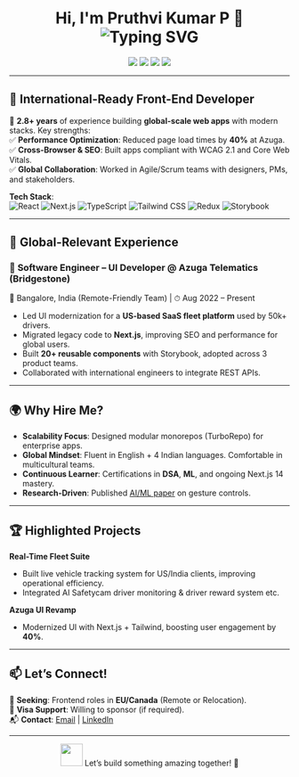 <h1 align="center">
  Hi, I'm Pruthvi Kumar P 👋
  <br>
  <img src="https://readme-typing-svg.demolab.com?font=Fira+Code&pause=1000&center=true&vCenter=true&width=435&lines=Front-End+Developer+%7C+React+%7C+Next.js;2.8%2B+Years+Building+Global+Web+Apps;Open+to+Relocate+%F0%9F%8C%8E" alt="Typing SVG" />
</h1>

<p align="center">
  <a href="https://linkedin.com/in/pruthvi-kumar-p24"><img src="https://img.shields.io/badge/LinkedIn-PruthviKumarP24-blue?logo=linkedin"></a>
  <a href="https://github.com/PruthviKumarP"><img src="https://img.shields.io/badge/GitHub-PruthviKumarP-181717?logo=github"></a>
  <a href="mailto:pruthvikumar.p24@gmail.com"><img src="https://img.shields.io/badge/Email-pruthvikumar.p24%40gmail.com-red?logo=gmail"></a>
  <a href="https://read.cv/pruthvikumarp"><img src="https://img.shields.io/badge/Portfolio-Read.cv-%230a0a0a?logo=react"></a>
</p>

---

## 🌟 International-Ready Front-End Developer

🚀 **2.8+ years** of experience building **global-scale web apps** with modern stacks. Key strengths:  
✅ **Performance Optimization**: Reduced page load times by **40%** at Azuga.  
✅ **Cross-Browser & SEO**: Built apps compliant with WCAG 2.1 and Core Web Vitals.  
✅ **Global Collaboration**: Worked in Agile/Scrum teams with designers, PMs, and stakeholders.  

**Tech Stack**:  
![React](https://img.shields.io/badge/-React-61DAFB?logo=react&logoColor=white&style=flat-square)
![Next.js](https://img.shields.io/badge/-Next.js-black?logo=next.js&style=flat-square)
![TypeScript](https://img.shields.io/badge/-TypeScript-3178C6?logo=typescript&logoColor=white&style=flat-square)
![Tailwind CSS](https://img.shields.io/badge/-Tailwind-38B2AC?logo=tailwind-css&logoColor=white&style=flat-square)
![Redux](https://img.shields.io/badge/-Redux-764ABC?logo=redux&logoColor=white&style=flat-square)
![Storybook](https://img.shields.io/badge/-Storybook-FF4785?logo=storybook&logoColor=white&style=flat-square)

---

## 💼 Global-Relevant Experience

### 🚀 **Software Engineer – UI Developer** @ Azuga Telematics (Bridgestone)  
📍 Bangalore, India (Remote-Friendly Team) | ⏱ Aug 2022 – Present  

- Led UI modernization for a **US-based SaaS fleet platform** used by 50k+ drivers.  
- Migrated legacy code to **Next.js**, improving SEO and performance for global users.  
- Built **20+ reusable components** with Storybook, adopted across 3 product teams.  
- Collaborated with international engineers to integrate REST APIs.  

---

## 🌍 Why Hire Me?

- **Scalability Focus**: Designed modular monorepos (TurboRepo) for enterprise apps.  
- **Global Mindset**: Fluent in English + 4 Indian languages. Comfortable in multicultural teams.  
- **Continuous Learner**: Certifications in **DSA**, **ML**, and ongoing Next.js 14 mastery.  
- **Research-Driven**: Published [AI/ML paper](https://www.ijeast.com/papers/201-209,%20Tesma0706,IJEAST.pdf) on gesture controls.  

---

## 🏆 Highlighted Projects

**Real-Time Fleet Suite**  
- Built live vehicle tracking system for US/India clients, improving operational efficiency.  
- Integrated AI Safetycam driver monitoring & driver reward system etc.

**Azuga UI Revamp**  
- Modernized UI with Next.js + Tailwind, boosting user engagement by **40%**.  

---

## 📫 Let’s Connect!

📍 **Seeking**: Frontend roles in **EU/Canada** (Remote or Relocation).  
🛂 **Visa Support**: Willing to sponsor (if required).  
📬 **Contact**: [Email](mailto:pruthvikumar.p24@gmail.com) | [LinkedIn](https://linkedin.com/in/pruthvi-kumar-p24)

---

<p align="center">
  <img src="https://media.giphy.com/media/hvRJCLFzcasrR4ia7z/giphy.gif" width="40px">
  Let’s build something amazing together! 🌟
</p>
